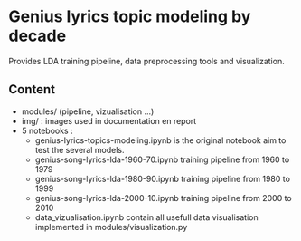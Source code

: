 # Genius lyrics topic modeling by decade

Provides LDA training pipeline, data preprocessing tools and visualization.

## Content

- modules/ (pipeline, vizualisation ...)
- img/ : images used in documentation en report
- 5 notebooks :
  - genius-lyrics-topics-modeling.ipynb is the original notebook aim to test the several models.
  - genius-song-lyrics-lda-1960-70.ipynb training pipeline from 1960 to 1979
  - genius-song-lyrics-lda-1980-90.ipynb training pipeline from 1980 to 1999
  - genius-song-lyrics-lda-2000-10.ipynb training pipeline from 2000 to 2010
  - data_vizualisation.ipynb contain all usefull data visualisation implemented in modules/visualization.py
